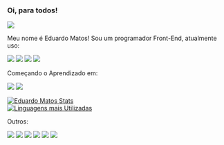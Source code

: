 ### Oi, para todos! 
![](https://komarev.com/ghpvc/?username=EduardoMatos08)

Meu nome é Eduardo Matos! Sou um programador Front-End, atualmente uso:

<img src="https://img.shields.io/badge/HTML-239120?style=for-the-badge&logo=html5&logoColor=white">
<img src="https://img.shields.io/badge/CSS-239120?&style=for-the-badge&logo=css3&logoColor=white">
<img src="https://img.shields.io/badge/JavaScript-323330?style=for-the-badge&logo=javascript&logoColor=F7DF1E">
<img src="https://img.shields.io/badge/GIT-E44C30?style=for-the-badge&logo=git&logoColor=white">
</br>

Começando o Aprendizado em:

<img src="https://img.shields.io/badge/React-20232A?style=for-the-badge&logo=react&logoColor=61DAFB">
<img src="https://img.shields.io/badge/Node.js-43853D?style=for-the-badge&logo=node.js&logoColor=white">
</br>

[![Eduardo Matos Stats](https://github-readme-stats.vercel.app/api?username=EduardoMatos08)](https://github.com/anuraghazra/github-readme-stats)
</br>
[![Linguagens mais Utilizadas](https://github-readme-stats.vercel.app/api/top-langs/?username=EduardoMatos08)](https://github.com/anuraghazra/github-readme-stats)
</br>

Outros:

<img src="https://img.shields.io/badge/Netlify-00C7B7?style=for-the-badge&logo=netlify&logoColor=white">
<img src="https://img.shields.io/badge/Visual_Studio_Code-0078D4?style=for-the-badge&logo=visual%20studio%20code&logoColor=white">
<img src="https://img.shields.io/badge/replit-667881?style=for-the-badge&logo=replit&logoColor=white">
<img src="https://img.shields.io/badge/Windows-0078D6?style=for-the-badge&logo=windows&logoColor=white">
<img src="https://img.shields.io/badge/Discord-7289DA?style=for-the-badge&logo=discord&logoColor=white">
<img src="https://img.shields.io/badge/Zoom-2D8CFF?style=for-the-badge&logo=zoom&logoColor=white">
